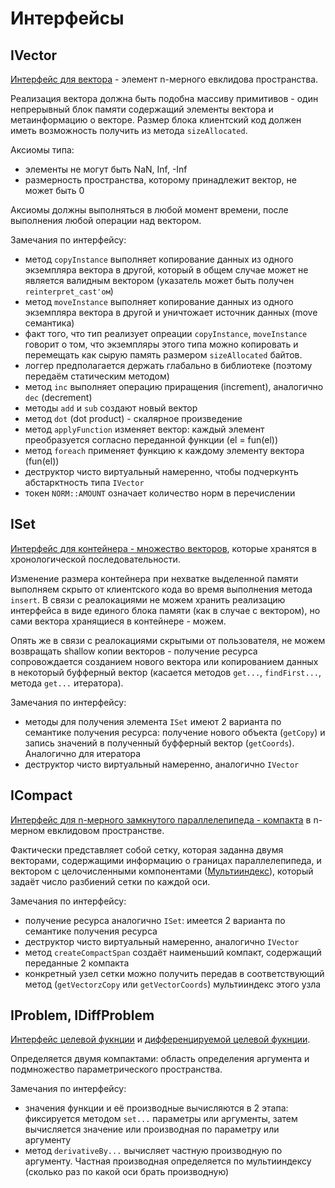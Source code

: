 # Интерфейсы
## IVector

[Интерфейс для вектора](https://github.com/ThinkingFrog/IVector/blob/main/include/IVector.h) - элемент n-мерного евклидова пространства.

Реализация вектора должна быть подобна массиву примитивов - один непрерывный блок памяти содержащий элементы вектора и метаинформацию о векторе.
Размер блока клиентский код должен иметь возможность получить из метода `sizeAllocated`.

Аксиомы типа:
- элементы не могут быть NaN, Inf, -Inf
- размерность пространства, которому принадлежит вектор, не может быть 0

Аксиомы должны выполняться в любой момент времени, после выполнения любой операции над вектором.

Замечания по интерфейсу:
- метод `copyInstance` выполняет копирование данных из одного экземпляра вектора в другой, который в общем случае может не является валидным вектором (указатель может быть получен `reinterpret_cast'ом`)
- метод `moveInstance` выполняет копирование данных из одного экземпляра вектора в другой и уничтожает источник данных (move семантика)
- факт того, что тип реализует опреации `copyInstance`, `moveInstance` говорит о том, что экземпляры этого типа можно копировать и перемещать как сырую память размером `sizeAllocated` байтов.
- логгер предполагается держать глабально в библиотеке (поэтому передаём статическим методом)
- метод `inc` выполняет операцию приращения (increment), аналогично `dec` (decrement)
- методы `add` и `sub` создают новый вектор
- метод `dot` (dot product) - скалярное произведение
- метод `applyFunction` изменяет вектор: каждый элемент преобразуется согласно переданной функции (el = fun(el))
- метод `foreach` применяет функцию к каждому элементу вектора (fun(el))
- деструктор чисто виртуальный намеренно, чтобы подчеркунть абстарктность типа `IVector`
- токен `NORM::AMOUNT` означает количество норм в перечислении

## ISet

[Интерфейс для контейнера - множество векторов](https://github.com/ThinkingFrog/IVector/blob/main/include/ISet.h), которые хранятся в хронологической последовательности.

Изменение размера контейнера при нехватке выделенной памяти выполняем скрыто от клиентского кода во время выполнения метода `insert`. В связи с реалокациями не можем хранить реализацию интерфейса в виде единого блока памяти (как в случае с вектором), но сами вектора хранящиеся в контейнере - можем.

Опять же в связи с реалокациями скрытыми от пользователя, не можем возвращать shallow копии векторов - получение ресурса сопровождается созданием нового вектора или копированием данных в некоторый буфферный вектор (касается методов `get...`, `findFirst...`, метода `get...` итератора).

Замечания по интерфейсу:
- методы для получения элемента `ISet` имеют 2 варианта по семантике получения ресурса: получение нового объекта (`getCopy`) и запись значений в полученный буфферный вектор  (`getCoords`). Аналогично для итератора
- деструктор чисто виртуальный намеренно, аналогично `IVector`

## ICompact

[Интерфейс для n-мерного замкнутого параллелепипеда - компакта](https://github.com/ThinkingFrog/IVector/blob/main/include/ICompact.h) в n-мерном евклидовом пространстве.

Фактически представляет собой сетку, которая заданна двумя векторами, содержащими информацию о границах параллелепипеда, и вектором с целочисленными компонентами ([Мультииндекс](https://github.com/ThinkingFrog/IVector/blob/main/include/IMultiIndex.h)), который задаёт число разбиений сетки по каждой оси.

Замечания по интерфейсу:
- получение ресурса аналогично `ISet`: имеется 2 варианта по семантике получения ресурса
- деструктор чисто виртуальный намеренно, аналогично `IVector`
- метод `createCompactSpan` создаёт наименьший компакт, содержащий переданные 2 компакта
- конкретный узел сетки можно получить передав в соответствующий метод (`getVectorzCopy` или `getVectorCoords`) мультииндекс этого узла

## IProblem, IDiffProblem

[Интерфейс целевой фукнции](https://github.com/ThinkingFrog/IVector/blob/main/include/IProblem.h) и [дифференцируемой целевой фукнции](https://github.com/ThinkingFrog/IVector/blob/main/include/IDiffProblem.h).

Определяется двумя компактами: область определения аргумента и подмножество параметрического пространства.

Замечания по интерфейсу:
- значения функции и её производные вычисляются в 2 этапа: фиксируется методом `set...` параметры или аргументы, затем вычисляется значение или производная по параметру или аргументу
- метод `derivativeBy...` вычисляет частную производную по аргументу. Частная производная определяется по мультииндексу (сколько раз по какой оси брать производную)
